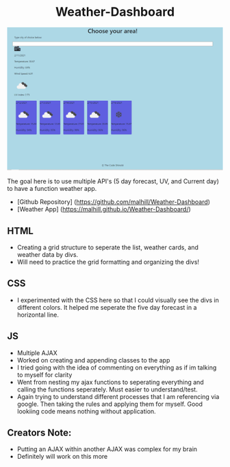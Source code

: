 # <center>Weather-Dashboard

![alt text](./assets/capture.PNG "Weather App")

The goal here is to use multiple API's (5 day forecast, UV, and Current day) to have a function weather app.
* [Github Repository] (https://github.com/malhill/Weather-Dashboard)
* [Weather App] (https://malhill.github.io/Weather-Dashboard/)

## HTML
* Creating a grid structure to seperate the list, weather cards, and weather data by divs. 
* Will need to practice the grid formatting and organizing the divs!

## CSS
* I experimented with the CSS here so that I could visually see the divs in different colors. It helped me seperate the five day forecast in a horizontal line. 

## JS
* Multiple AJAX
* Worked on creating and appending classes to the app
* I tried going with the idea of commenting on everything as if im talking to myself for clarity
* Went from nesting my ajax functions to seperating everything and calling the functions seperately. Must easier to understand/test.
* Again trying to understand different processes that I am referencing via google. Then taking the rules and applying them for myself. Good lookiing code means nothing without application. 

## Creators Note:
* Putting an AJAX within another AJAX was complex for my brain
* Definitely will work on this more
